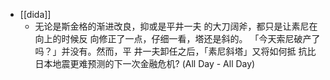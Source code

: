 - [[dida]]
    - 无论是斯金格的渐进改良，抑或是平井一夫 的大刀阔斧，都只是让素尼在向上的时候反 向修正了一点，仔细一看，塔还是斜的。 「今天索尼破产了吗？」并没有。然而，平 井一夫卸任之后，「素尼斜塔」又将如何抵 抗比日本地震更难预测的下一次金融危机? (All Day - All Day)
